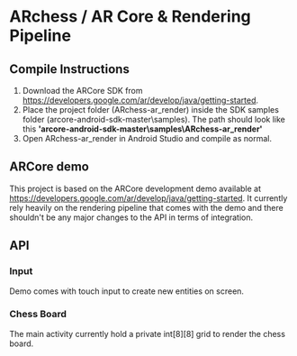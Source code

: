 # ARchess / AR Core & Rendering Pipeline

## Compile Instructions
1. Download the ARCore SDK from https://developers.google.com/ar/develop/java/getting-started.
2. Place the project folder (ARchess-ar_render) inside the SDK samples folder (arcore-android-sdk-master\samples). The path should look like this **'arcore-android-sdk-master\samples\ARchess-ar_render'**
3. Open ARchess-ar_render in Android Studio and compile as normal.

## ARCore demo
This project is based on the ARCore development demo available at https://developers.google.com/ar/develop/java/getting-started.
It currently rely heavily on the rendering pipeline that comes with the demo and there shouldn't be any major changes to the 
API in terms of integration.

## API
### Input
Demo comes with touch input to create new entities on screen.

### Chess Board
The main activity currently hold a private int[8][8] grid to render the chess board.
